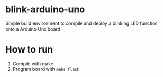 # blink-arduino-uno

Simple build environment to compile and deploy a blinking LED function onto a Arduino Uno board

# How to run

1) Compile with make
2) Program board with `make flash`
